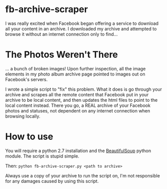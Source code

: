 fb-archive-scraper
==================

I was really excited when Facebook began offering a service to download all your content in an archive. I downloaded my archive and attempted to browse it without an internet connection only to find...

The Photos Weren't There
========================
... a bunch of broken images! Upon further inspection, all the image elements in my photo album archive page pointed to images out on Facebook's servers.

I wrote a simple script to "fix" this problem. What it does is go through your archive and scrapes all the remote content that Facebook put in your archive to be local content, and then updates the html files to point to the local content instead. There you go, a REAL archive of your Facebook photos and statuses, not dependent on any internet connection when browsing locally.

How to use
==========


You will require a python 2.7 installation and the [BeautifulSoup](http://www.crummy.com/software/BeautifulSoup/) python module.
The script is stupid simple.

Then: `python fb-archive-scraper.py <path to archive>`

Always use a copy of your archive to run the script on, I'm not responsible for any damages caused by using this script.
